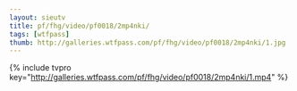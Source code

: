 ```yaml
--- 
layout: sieutv
title: pf/fhg/video/pf0018/2mp4nki/
tags: [wtfpass]
thumb: http://galleries.wtfpass.com/pf/fhg/video/pf0018/2mp4nki/1.jpg
---
```

{% include tvpro key="http://galleries.wtfpass.com/pf/fhg/video/pf0018/2mp4nki/1.mp4" %} 
